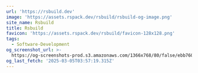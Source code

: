 ```yaml
---
url: 'https://rsbuild.dev'
image: 'https://assets.rspack.dev/rsbuild/rsbuild-og-image.png'
site_name: Rsbuild
title: Rsbuild
favicon: 'https://assets.rspack.dev/rsbuild/favicon-128x128.png'
tags:
  - Software-Development
og_screenshot_url: >-
  https://og-screenshots-prod.s3.amazonaws.com/1366x768/80/false/ebb76006a2c1a3becb68202b0903f6f0af716f51e4ebef671ed424175b7fcc89.jpeg
og_last_fetch: '2025-03-05T03:57:19.315Z'
---
```


